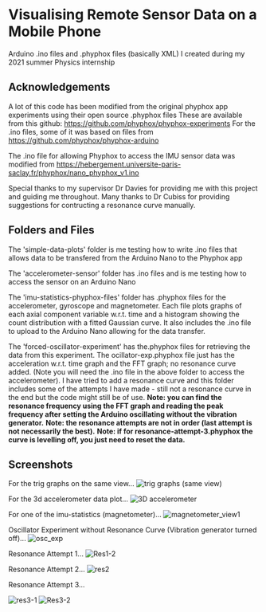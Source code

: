 # Visualising Remote Sensor Data on a Mobile Phone
Arduino .ino files and .phyphox files (basically XML) I created during my 2021 summer Physics internship

## Acknowledgements
A lot of this code has been modified from the original phyphox app experiments using their open source .phyphox files
These are available from this github: https://github.com/phyphox/phyphox-experiments
For the .ino files, some of it was based on files from https://github.com/phyphox/phyphox-arduino

The .ino file for allowing Phyphox to access the IMU sensor data was modified from https://hebergement.universite-paris-saclay.fr/phyphox/nano_phyphox_v1.ino

Special thanks to my supervisor Dr Davies for providing me with this project and guiding me throughout. Many thanks to Dr Cubiss for providing suggestions for contructing a resonance curve manually.


## Folders and Files
The 'simple-data-plots' folder is me testing how to write .ino files that allows data to be transfered from the Arduino Nano to the Phyphox app

The 'accelerometer-sensor' folder has .ino files and is me testing how to access the sensor on an Arduino Nano

The 'imu-statistics-phyphox-files' folder has .phyphox files for the accelerometer, gyroscope and magnetometer. Each file plots graphs of each axial component variable w.r.t. time and a histogram showing the count distribution with a fitted Gaussian curve. It also includes the .ino file to upload to the Arduino Nano allowing for the data transfer.

The 'forced-oscillator-experiment' has the.phyphox files for retrieving the data from this experiment. The ocillator-exp.phyphox file just has the acceleration w.r.t. time graph and the FFT graph; no resonance curve added. (Note you will need the .ino file in the above folder to access the accelerometer). I have tried to add a resonance curve and this folder includes some of the attempts I have made - still not a resonance curve in the end but the code might still be of use. 
**Note: you can find the resonance frequency using the FFT graph and reading the peak frequency after setting the Arduino oscillating without the vibration generator.**
**Note: the resonance attempts are not in order (last attempt is not necessarily the best).**
**Note: if for resonance-attempt-3.phyphox the curve is levelling off, you just need to reset the data.**


## Screenshots
For the trig graphs on the same view...
![trig graphs (same view)](https://user-images.githubusercontent.com/81781462/123165714-7df9a000-d46c-11eb-8cee-c6439fbced72.jpg)

For the 3d accelerometer data plot...
![3D accelerometer](https://user-images.githubusercontent.com/81781462/124750684-ad54e600-df1d-11eb-8fa6-12b7c9b51826.jpg)

For one of the imu-statistics (magnetometer)...
![magnetometer_view1](https://user-images.githubusercontent.com/81781462/124754027-9ca66f00-df21-11eb-8608-c91ac305c41c.jpeg)

Oscillator Experiment without Resonance Curve (Vibration generator turned off)...
![osc_exp](https://user-images.githubusercontent.com/81781462/125269454-9e48ac00-e300-11eb-9424-44884556aabe.jpeg)

Resonance Attempt 1...
![Res1-2](https://user-images.githubusercontent.com/81781462/125280003-7cedbd00-e30c-11eb-8787-9bde457dbb36.jpeg)

Resonance Attempt 2...
![res2](https://user-images.githubusercontent.com/81781462/125272020-43fd1a80-e303-11eb-8dd6-5f8726381590.jpeg)


Resonance Attempt 3...

![res3-1](https://user-images.githubusercontent.com/81781462/125291330-2c309100-e319-11eb-96e5-b4dc2878ae9c.png)
![Res3-2](https://user-images.githubusercontent.com/81781462/125291341-2f2b8180-e319-11eb-96c2-06b6422ee2d4.jpeg)

